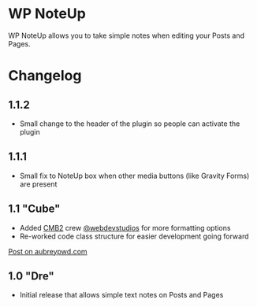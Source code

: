 # WP NoteUp

WP NoteUp allows you to take simple notes when editing your Posts and Pages.

# Changelog

## 1.1.2

- Small change to the header of the plugin so people can activate the plugin

## 1.1.1

- Small fix to NoteUp box when other media buttons (like Gravity Forms) are present

## 1.1 "Cube"

- Added [CMB2](https://github.com/WebDevStudios/CMB2) crew [@webdevstudios](http://webdevstudios.com) for more formatting options
- Re-worked code class structure for easier development going forward

[Post on aubreypwd.com](http://aubreypwd.com/wp-noteup-1-1-cube/)

## 1.0 "Dre"

- Initial release that allows simple text notes on Posts and Pages
